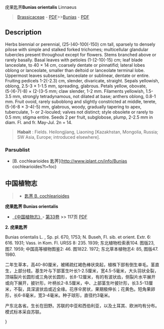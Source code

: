 疣果匙荠**Bunias orientalis** Linnaeus

> [Brassicaceae](http://www.iplant.cn/info/Brassicaceae?t=foc) - [PDF](http://www.iplant.cn/foc/pdf/Brassicaceae.pdf)>>[Bunias](http://www.iplant.cn/info/Bunias?t=foc) - [PDF](http://www.iplant.cn/foc/pdf/Bunias.pdf)

## Description

Herbs biennial or perennial, (25-)40-100(-150) cm tall, sparsely to densely pilose with simple and stalked forked trichomes; multicellular glandular tubercles present throughout except for flowers. Stems branched above or rarely basally. Basal leaves with petioles (1-)2-10(-15) cm; leaf blade lanceolate, to 40 × 14 cm, coarsely dentate or pinnatifid; lateral lobes oblong or lanceolate, smaller than deltoid or lanceolate terminal lobe. Uppermost leaves subsessile, lanceolate or sublinear, dentate or entire. Fruiting pedicels 1-2(-2.3) cm, slender, divaricate, straight. Sepals yellowish, oblong, 2.5-3 × 1-1.5 mm, spreading, glabrous. Petals yellow, obovate, (5-)6-7(-8) × (2-)3-5 mm; claw slender, 1-2 mm. Filaments yellowish, 1.5-3.5 mm, strongly tetradynamous, not dilated at base; anthers oblong, 0.8-1 mm. Fruit ovoid, rarely suboblong and slightly constricted at middle, terete, (5-)6-8 × 3-4(-5) mm, glabrous, woody, gradually tapering to apex, tuberculate, 1- or 2-loculed; valves not distinct; style obsolete or rarely to 0.5 mm; stigma entire. Seeds 2 per fruit, subglobose, plump, 2-2.5 mm in diam. Fl. and fr. May-Jul. 2n = 14.

> **Habait** : 
> Fields. Heilongjiang, Liaoning [Kazakhstan, Mongolia, Russia; SW Asia, Europe; introduced elsewhere].

### Parsublist

* [B.  cochlearioides  匙荠](http://www.iplant.cn/info/Bunias cochlearioides?t=foc)

## 中国植物志

> * [匙荠  B.  cochlearioides](Bunias-cochlearioides-匙荠.md)

**疣果匙荠 Bunias orientalis**

* [《中国植物志》](http://www.iplant.cn/frps)- [第33卷](http://www.iplant.cn/frps/vol/33) >> 117页 [PDF](http://www.iplant.cn/frps/pdf/33/117a.PDF)

**2. 疣果匙荠**

Bunias orientalis L. , Sp. pl. 670, 1753; N. Buseh, Fl. sib. et orient. Extr. 6: 616. 1931; Vass. in Kom. Fl. URSS 8: 235. 1939; 东北植物检索表104. 图版23, 图7. 1959; 中国高等植物图鉴2: 46. 图1822. 1972; 东北草本植物志4: 85, 图版47. 1980.

二年生草本，高40-80厘米，被稀疏红褐色棒状突起，植株下部有倒生单毛。茎直生，上部分枝。基生叶与下部茎生叶长1-2.5厘米，宽4.5-5毫米，大头羽状全裂，顶端裂片长圆形或三角状长圆形，长8-12厘米，有的有波状齿，侧裂片水平展开或向下展开，披针形，叶柄长2-8.5厘米，中、上部茎生叶披针形，长3.5-13厘米，不裂，具深波状齿或近全缘。花序伞房状，果期极伸长；花黄色。短角果卵形，长6-8毫米，宽3-4毫米。种子球形，直径约3毫米。

产东北各省。生长在田野。苏联的中亚和西伯利亚，以及土耳其、欧洲均有分布。模式标本采自苏联。

}